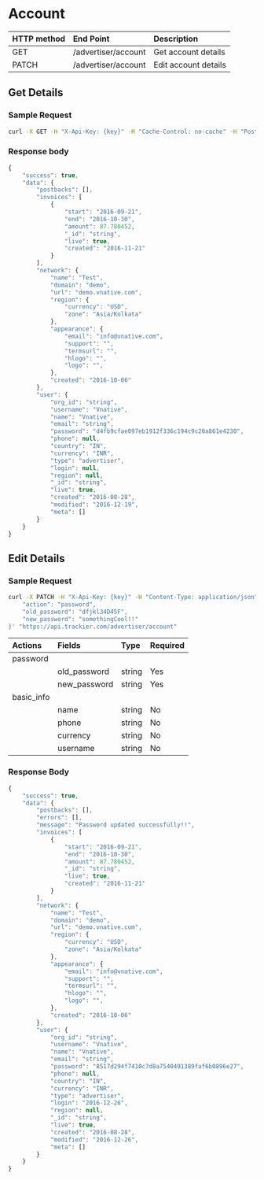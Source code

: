 # Account

| **HTTP method** | **End Point** | **Description** |
| :--- | :--- | :--- |
| GET | /advertiser/account | Get account details |
| PATCH | /advertiser/account | Edit account details |

## Get Details

### **Sample Request**

```bash
curl -X GET -H "X-Api-Key: {key}" -H "Cache-Control: no-cache" -H "Postman-Token: 0e0b686e-7911-32a4-c10b-99ceb8e45d28" "https://api.trackier.com/advertiser/account"
```

### **Response body**

```javascript
{
    "success": true,
    "data": {
        "postbacks": [],
        "invoices": [
            {
                "start": "2016-09-21",
                "end": "2016-10-30",
                "amount": 87.780452,
                "_id": "string",
                "live": true,
                "created": "2016-11-21"
            }
        ],
        "network": {
            "name": "Test",
            "domain": "demo",
            "url": "demo.vnative.com",
            "region": {
                "currency": "USD",
                "zone": "Asia/Kolkata"
            },
            "appearance": {
                "email": "info@vnative.com",
                "support": "",
                "termsurl": "",
                "hlogo": "",
                "logo": "",
            },
            "created": "2016-10-06"
        },
        "user": {
            "org_id": "string",
            "username": "Vnative",
            "name": "Vnative",
            "email": "string",
            "password": "d4fb9cfae097eb1912f336c194c9c20a861e4230",
            "phone": null,
            "country": "IN",
            "currency": "INR",
            "type": "advertiser",
            "login": null,
            "region": null,
            "_id": "string",
            "live": true,
            "created": "2016-08-28",
            "modified": "2016-12-19",
            "meta": []
        }
    }
}
```

## Edit Details

### **Sample Request**

```bash
curl -X PATCH -H "X-Api-Key: {key}" -H "Content-Type: application/json" -H "Cache-Control: no-cache" -H "Postman-Token: 67fdace5-1607-0a78-5482-dbd1160d0a01" -d '{
    "action": "password",
    "old_password": "dfjkl34D45F",
    "new_password": "somethingCool!!"
}' "https://api.trackier.com/advertiser/account"
```

| Actions | Fields | Type | Required |
| :--- | :--- | :--- | :--- |
| password |  |  |  |
|  | old\_password | string | Yes |
|  | new\_password | string | Yes |
| basic\_info |  |  |  |
|  | name | string | No |
|  | phone | string | No |
|  | currency | string | No |
|  | username | string | No |

### **Response Body**

```javascript
{
    "success": true,
    "data": {
        "postbacks": [],
        "errors": [],
        "message": "Password updated successfully!!",
        "invoices": [
            {
                "start": "2016-09-21",
                "end": "2016-10-30",
                "amount": 87.780452,
                "_id": "string",
                "live": true,
                "created": "2016-11-21"
            }
        ],
        "network": {
            "name": "Test",
            "domain": "demo",
            "url": "demo.vnative.com",
            "region": {
                "currency": "USD",
                "zone": "Asia/Kolkata"
            },
            "appearance": {
                "email": "info@vnative.com",
                "support": "",
                "termsurl": "",
                "hlogo": "",
                "logo": "",
            },
            "created": "2016-10-06"
        },
        "user": {
            "org_id": "string",
            "username": "Vnative",
            "name": "Vnative",
            "email": "string",
            "password": "8517d294f7410c7d8a7540491389faf6b0896e27",
            "phone": null,
            "country": "IN",
            "currency": "INR",
            "type": "advertiser",
            "login": "2016-12-26",
            "region": null,
            "_id": "string",
            "live": true,
            "created": "2016-08-28",
            "modified": "2016-12-26",
            "meta": []
        }
    }
}
```


